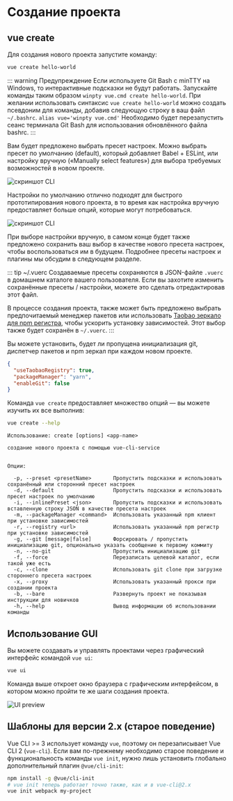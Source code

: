 # Создание проекта

## vue create

Для создания нового проекта запустите команду:

```bash
vue create hello-world
```

::: warning Предупреждение
Если используете Git Bash с minTTY на Windows, то интерактивные подсказки не будут работать. Запускайте команды таким образом `winpty vue.cmd create hello-world`.
При желании использовать синтаксис `vue create hello-world` можно создать псевдоним для команды, добавив следующую строку в ваш файл `~/.bashrc`.
`alias vue='winpty vue.cmd'`
Необходимо будет перезапустить сеанс терминала Git Bash для использования обновлённого файла bashrc.
:::

Вам будет предложено выбрать пресет настроек. Можно выбрать пресет по умолчанию (default), который добавляет Babel + ESLint, или настройку вручную («Manually select features») для выбора требуемых возможностей в новом проекте.

![скриншот CLI](/cli-new-project.png)

Настройки по умолчанию отлично подходят для быстрого прототипирования нового проекта, в то время как настройка вручную предоставляет больше опций, которые могут потребоваться.

![скриншот CLI](/cli-select-features.png)

При выборе настройки вручную, в самом конце будет также предложено сохранить ваш выбор в качестве нового пресета настроек, чтобы воспользоваться им в будущем. Подробнее пресеты настроек и плагины мы обсудим в следующем разделе.

::: tip ~/.vuerc
Создаваемые пресеты сохраняются в JSON-файле `.vuerc` в домашнем каталоге вашего пользователя. Если вы захотите изменить сохранённые пресеты / настройки, можете это сделать отредактировав этот файл.

В процессе создания проекта, также может быть предложено выбрать предпочитаемый менеджер пакетов или использовать [Taobao зеркало для npm регистра](https://npm.taobao.org/), чтобы ускорить установку зависимостей. Этот выбор также будет сохранён в `~/.vuerc`.
:::

Вы можете установить, будет ли пропущена инициализация git, диспетчер пакетов и npm зеркал при каждом новом проекте.

```json
{
  "useTaobaoRegistry": true,
  "packageManager": "yarn",
  "enableGit": false
}
```

Команда `vue create` предоставляет множество опций — вы можете изучить их все выполнив:

```bash
vue create --help
```

```
Использование: create [options] <app-name>

создание нового проекта с помощью vue-cli-service


Опции:

  -p, --preset <presetName>       Пропустить подсказки и использовать сохранённый или сторонний пресет настроек
  -d, --default                   Пропустить подсказки и использовать пресет настроек по умолчанию
  -i, --inlinePreset <json>       Пропустить подсказки и использовать вставленную строку JSON в качестве пресета настроек
  -m, --packageManager <command>  Использовать указанный npm клиент при установке зависимостей
  -r, --registry <url>            Использовать указанный npm регистр при установке зависимостей
  -g, --git [message|false]       Форсировать / пропустить инициализацию git, опционально указать сообщение к первому коммиту
  -n, --no-git                    Пропустить инициализацию git
  -f, --force                     Перезаписать целевой каталог, если такой уже есть
  -c, --clone                     Использовать git clone при загрузке стороннего пресета настроек
  -x, --proxy                     Использовать указанный прокси при создании проекта
  -b, --bare                      Развернуть проект не показывая инструкции для новичков
  -h, --help                      Вывод информации об использовании команды
```

## Использование GUI

Вы можете создавать и управлять проектами через графический интерфейс командой `vue ui`:

```bash
vue ui
```

Команда выше откроет окно браузера с графическим интерфейсом, в котором можно пройти те же шаги создания проекта.

![UI preview](/ui-new-project.png)

## Шаблоны для версии 2.x (старое поведение)

Vue CLI >= 3 использует команду `vue`, поэтому он перезаписывает Vue CLI 2 (`vue-cli`). Если вам по-прежнему необходимо старое поведение и функциональность команды `vue init`, нужно лишь установить глобально дополнительный плагин `@vue/cli-init`:

```bash
npm install -g @vue/cli-init
# vue init теперь работает точно также, как и в vue-cli@2.x
vue init webpack my-project
```
